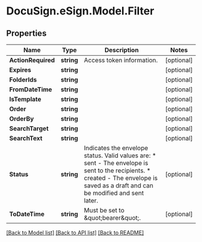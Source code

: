 # DocuSign.eSign.Model.Filter
## Properties

Name | Type | Description | Notes
------------ | ------------- | ------------- | -------------
**ActionRequired** | **string** | Access token information. | [optional] 
**Expires** | **string** |  | [optional] 
**FolderIds** | **string** |  | [optional] 
**FromDateTime** | **string** |  | [optional] 
**IsTemplate** | **string** |  | [optional] 
**Order** | **string** |  | [optional] 
**OrderBy** | **string** |  | [optional] 
**SearchTarget** | **string** |  | [optional] 
**SearchText** | **string** |  | [optional] 
**Status** | **string** | Indicates the envelope status. Valid values are:  * sent - The envelope is sent to the recipients.  * created - The envelope is saved as a draft and can be modified and sent later. | [optional] 
**ToDateTime** | **string** | Must be set to \&quot;bearer\&quot;. | [optional] 

[[Back to Model list]](../README.md#documentation-for-models) [[Back to API list]](../README.md#documentation-for-api-endpoints) [[Back to README]](../README.md)

